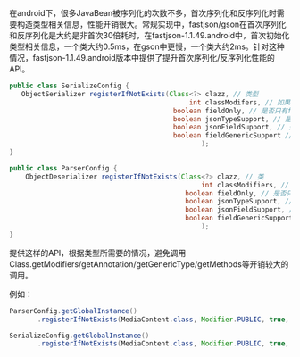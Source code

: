 在android下，很多JavaBean被序列化的次数不多，首次序列化和反序列化时需要构造类型相关信息，性能开销很大。常规实现中，fastjson/gson在首次序列化和反序列化是大约是非首次30倍耗时，在fastjson-1.1.49.android中，首次初始化类型相关信息，一个类大约0.5ms，在gson中更慢，一个类大约2ms。针对这种情况，fastjson-1.1.49.android版本中提供了提升首次序列化/反序列化性能的API。

```java
public class SerializeConfig {
   ObjectSerializer registerIfNotExists(Class<?> clazz, // 类型
                                             int classModifers, // 如果类型为public，使用Modifier.PUBLIC
                                         boolean fieldOnly, // 是否只有field，没有getter/setter
                                         boolean jsonTypeSupport, // 是否有@JSONType配置
                                         boolean jsonFieldSupport, // 是否有@JSONField配置
                                         boolean fieldGenericSupport // 是否有泛型信息
                                                );
}

public class ParserConfig {
    ObjectDeserializer registerIfNotExists(Class<?> clazz, // 类
                                                int classModifiers, // 如果类型为public，使用Modifier.PUBLIC
                                            boolean fieldOnly, // 是否只有field，没有getter/setter
                                            boolean jsonTypeSupport, // 是否有@JSONType配置
                                            boolean jsonFieldSupport, // 是否有@JSONField配置
                                            boolean fieldGenericSupport // 是否有泛型信息
                                                );
}
```
提供这样的API，根据类型所需要的情况，避免调用Class.getModifiers/getAnnotation/getGenericType/getMethods等开销较大的调用。

例如：
```java
ParserConfig.getGlobalInstance()
       .registerIfNotExists(MediaContent.class, Modifier.PUBLIC, true, false, false, false);

SerializeConfig.getGlobalInstance()
       .registerIfNotExists(MediaContent.class, Modifier.PUBLIC, true, false, false, false);
```
